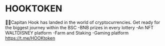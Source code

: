 # HOOKTOKEN
🏴‍☠️Capitan Hook has landed in the world of cryptocurrencies. Get ready for the biggest journey within the BSC  -BNB prizes in every lottery -An NFT WALTDISNEY platform -Farm and Staking -Gaming platform https://t.me/HOOKtoken
